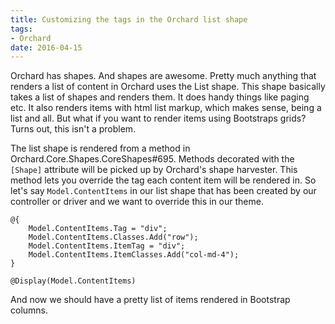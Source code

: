 ```yaml
---
title: Customizing the tags in the Orchard list shape
tags:
- Orchard
date: 2016-04-15
---
```

Orchard has shapes. And shapes are awesome. Pretty much anything that renders a list of content in Orchard uses the List shape. This shape basically takes a list of shapes and renders them. It does handy things like paging etc. It also renders items with html list markup, which makes sense, being a list and all. But what if you want to render items using Bootstraps grids? Turns out, this isn't a problem. 

The list shape is rendered from a method in Orchard.Core.Shapes.CoreShapes#695. Methods decorated with the `[Shape]` attribute will be picked up by Orchard's shape harvester. This method lets you override the tag each content item will be rendered in. So let's say `Model.ContentItems` in our list shape that has been created by our controller or driver and we want to override this in our theme.

    @{
    	Model.ContentItems.Tag = "div";
        Model.ContentItems.Classes.Add("row");
        Model.ContentItems.ItemTag = "div";
        Model.ContentItems.ItemClasses.Add("col-md-4");
    }
    
    @Display(Model.ContentItems)

And now we should have a pretty list of items rendered in Bootstrap columns.